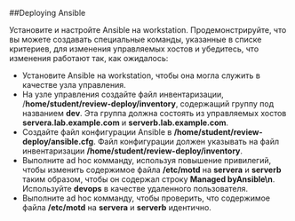 ##Deploying Ansible

Установите и настройте Ansible на workstation. Продемонстрируйте, что вы можете создавать специальные команды, указанные в списке критериев, для изменения управляемых хостов и убедитесь, что изменения работают так, как ожидалось:

- Установите Ansible на workstation, чтобы она могла служить в качестве узла управления.
- На узле управления создайте файл инвентаризации, /**home/student/review-deploy/inventory**, содержащий группу под названием **dev**. Эта группа должна состоять из управляемых хостов **servera.lab.example.com** и **serverb.lab.example.com**.
- Создайте файл конфигурации Ansible в **/home/student/review-deploy/ansible.cfg**. Файл конфигурации должен указывать на файл инвентаризации **/home/student/review-deploy/inventory**.
- Выполните ad hoc комманду, используя повышение привилегий, чтобы изменить содержимое файла **/etc/motd** на **servera** и **serverb** таким образом, чтобы он содержал строку **Managed byAnsible\n**. Используйте **devops** в качестве удаленного пользователя.
- Выполните ad hoc комманду, чтобы проверить, что содержимое файла **/etc/motd** на **servera** и **serverb** идентично.